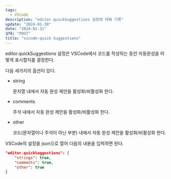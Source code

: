 ```yaml
---
tags:
  - VSCode
description: "editor.quickSuggestions 설정에 대해 기록"
update: "2024-01-30"
date: "2024-01-31"
상태: "POST"
title: "vscode-quick Suggestions"
---
```

editor.quickSuggestions 설정은 VSCode에서 코드를 작성하는 동안 자동완성을 어떻게 표시할지를 결정한다. 

다음 세가지의 옵션이 있다. 

- string

    문자열 내에서 자동 완성 제안을 활성화/비활성화 한다. 

- comments

    주석 내에서 자동 완성 제안을 활성화/비활성화 한다. 

- other

    코드(문자열이나 주석이 아닌 부분) 내에서 자동 완성 제안을 활성화/비활성화 한다. 

VSCode의 설정을 json으로 열어 다음의 내용을 입력하면 된다. 

```json
"editor.quickSuggestions": {
    "strings": true,
    "comments": true,
    "other": true
}
```



